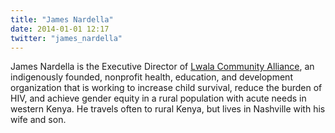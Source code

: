 ```yaml
---
title: "James Nardella"
date: 2014-01-01 12:17
twitter: "james_nardella"
---
```


James Nardella is the Executive Director of <a href="http://www.lwalacommunityalliance.org/" target="_blank">Lwala Community Alliance</a>, an indigenously founded, nonprofit health, education, and development organization that is working to increase child survival, reduce the burden of HIV, and achieve gender equity in a rural population with acute needs in western Kenya. He travels often to rural Kenya, but lives in Nashville with his wife and son.
